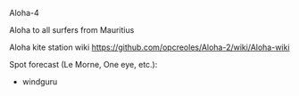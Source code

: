 Aloha-4

Aloha to all surfers from Mauritius

Aloha kite station wiki https://github.com/opcreoles/Aloha-2/wiki/Aloha-wiki

Spot forecast (Le Morne, One eye, etc.):
- windguru